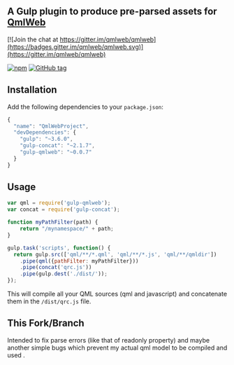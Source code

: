## A Gulp plugin to produce pre-parsed assets for [QmlWeb](https://github.com/qmlweb/qmlweb)

[![Join the chat at https://gitter.im/qmlweb/qmlweb](https://badges.gitter.im/qmlweb/qmlweb.svg)](https://gitter.im/qmlweb/qmlweb)

[![npm](https://img.shields.io/npm/v/gulp-qmlweb.svg)](https://www.npmjs.com/package/gulp-qmlweb)
[![GitHub tag](https://img.shields.io/github/tag/qmlweb/gulp-qmlweb.svg)](https://github.com/qmlweb/gulp-qmlweb/releases)

## Installation

Add the following dependencies to your `package.json`:

```js
{
  "name": "QmlWebProject",
  "devDependencies": {
    "gulp": "~3.6.0",
    "gulp-concat": "~2.1.7",
    "gulp-qmlweb": "~0.0.7"
  }
}
```

## Usage
```js
var qml = require('gulp-qmlweb');
var concat = require('gulp-concat');

function myPathFilter(path) {
    return "/mynamespace/" + path;
}

gulp.task('scripts', function() {
  return gulp.src(['qml/**/*.qml', 'qml/**/*.js', 'qml/**/qmldir'])
    .pipe(qml({pathFilter: myPathFilter}))
    .pipe(concat('qrc.js'))
    .pipe(gulp.dest('./dist/'));
});
```

This will compile all your QML sources (qml and javascript) and concatenate them in the `/dist/qrc.js` file.


## This Fork/Branch

Intended to fix parse errors (like that of readonly property) and maybe another simple bugs which prevent my actual qml model to be compiled and used .
